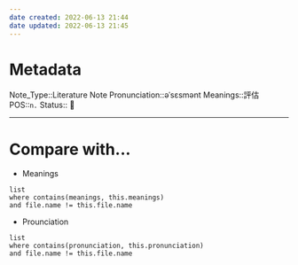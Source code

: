 ```yaml
---
date created: 2022-06-13 21:44
date updated: 2022-06-13 21:45
---
```


# Metadata

Note_Type::Literature Note
Pronunciation::əˈsɛsmənt
Meanings::評估
POS::`n.`
Status:: 👶

---

# Compare with...

- Meanings

```dataview
list
where contains(meanings, this.meanings)
and file.name != this.file.name
```

- Prounciation

```dataview
list
where contains(pronunciation, this.pronunciation)
and file.name != this.file.name
```
